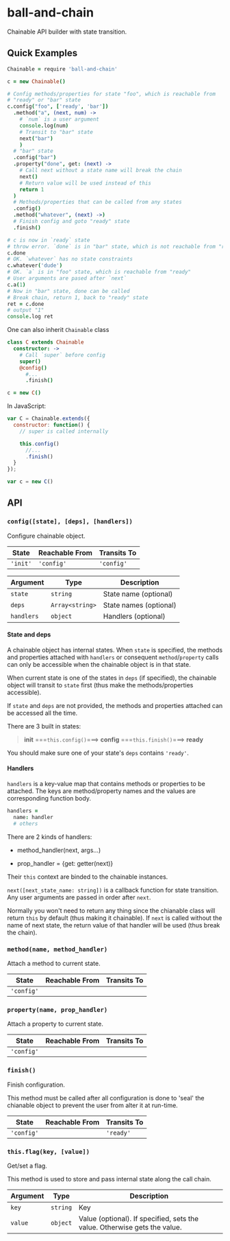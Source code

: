 # ball-and-chain

Chainable API builder with state transition.

## Quick Examples

```coffee
Chainable = require 'ball-and-chain'

c = new Chainable()

# Config methods/properties for state "foo", which is reachable from
# "ready" or "bar" state
c.config("foo", ['ready', 'bar'])
  .method("a", (next, num) ->
    # `num` is a user argument
    console.log(num)
    # Transit to "bar" state
    next("bar")
    )
  # "bar" state
  .config("bar")
  .property("done", get: (next) ->
    # Call next without a state name will break the chain
    next()
    # Return value will be used instead of this
    return 1
  )
  # Methods/properties that can be called from any states
  .config()
  .method("whatever", (next) ->)
  # Finish config and goto "ready" state
  .finish()

# c is now in `ready` state
# throw error. `done` is in "bar" state, which is not reachable from "ready"
c.done
# OK. `whatever` has no state constraints
c.whatever('dude')
# OK. `a` is in "foo" state, which is reachable from "ready"
# User arguments are pased after `next`
c.a(1)
# Now in "bar" state, done can be called
# Break chain, return 1, back to "ready" state
ret = c.done
# output "1"
console.log ret
```

One can also inherit `Chainable` class
```coffee
class C extends Chainable
  constructor: ->
    # Call `super` before config
    super()
    @config()
      #...
      .finish()

c = new C()
```

In JavaScript:

```js
var C = Chainable.extends({
  constructor: function() {
    // super is called internally

    this.config()
      //...
      .finish()
  }
});

var c = new C()
```

## API

### `config([state], [deps], [handlers])`

Configure chainable object.

State | Reachable From | Transits To
----- | -------------- | ----------
`'init'`| `'config'`     | `'config'`

Argument | Type | Description
-------- | --------| -----------------
`state` | `string` | State name (optional)
`deps` | `Array<string>` | State names (optional)
`handlers` | `object` | Handlers (optional)

#### State and deps

A chainable object has internal states. When `state` is specified, the methods and properties attached with `handlers` or consequent `method`/`property` calls can only be accessible when the chainable object is in that state.

When current state is one of the states in `deps` (if specified), the chainable object will transit to `state` first (thus make the methods/properties accessible).

If `state` and `deps` are not provided, the methods and properties attached can be accessed all the time.

There are 3 built in states:

> **init** ===`this.config()`===> **config** ===`this.finish()`===> **ready**

You should make sure one of your state's `deps` contains `'ready'`.


#### Handlers

`handlers` is a key-value map that contains methods or properties to be attached. The keys are method/property names and the values are corresponding function body.

```coffee
handlers =
  name: handler
  # others
```

There are 2 kinds of handlers:

* method_handler(next, args...)

* prop_handler = {get: getter(next)}

Their `this` context are binded to the chainable instances.

`next([next_state_name: string])` is a callback function for state transition. Any user arguments are passed in order after `next`.

Normally you won't need to return any thing since the chianable class will return `this` by default (thus making it chainable). If `next` is called without the name of next state, the return value of that handler will be used (thus break the chain).

### `method(name, method_handler)`

Attach a method to current state.

State | Reachable From | Transits To
----- | -------------- | ----------
`'config'`|    |

### `property(name, prop_handler)`

Attach a property to current state.

State | Reachable From | Transits To
----- | -------------- | ----------
`'config'`|    |

### `finish()`

Finish configuration.

This method must be called after all configuration is done to 'seal' the chianable object to prevent the user from alter it at run-time.

State | Reachable From | Transits To
----- | -------------- | ----------
`'config'`|    |  `'ready'`

### `this.flag(key, [value])`

Get/set a flag.

This method is used to store and pass internal state along the call chain.

Argument | Type | Description
-------- | --------| -----------------
`key` | `string` | Key
`value` | `object` | Value (optional). If specified, sets the value. Otherwise gets the value.
